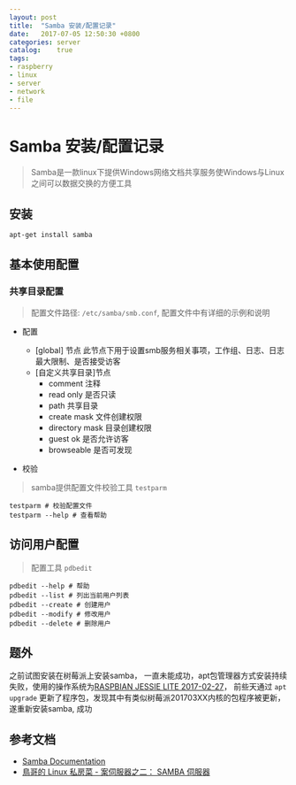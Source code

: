 ```yaml
---
layout: post
title:  "Samba 安装/配置记录"
date:   2017-07-05 12:50:30 +0800
categories: server
catalog:    true
tags: 
- raspberry
- linux
- server
- network
- file
---
```


# Samba 安装/配置记录
> Samba是一款linux下提供Windows网络文档共享服务使Windows与Linux之间可以数据交换的方便工具

## 安装

	apt-get install samba

## 基本使用配置

### 共享目录配置

> 配置文件路径: `/etc/samba/smb.conf`, 配置文件中有详细的示例和说明

- 配置

	- [global] 节点
		此节点下用于设置smb服务相关事项，工作组、日志、日志最大限制、是否接受访客
	- [自定义共享目录]节点
		- comment 注释
		- read only 是否只读
		- path 共享目录
		- create mask 文件创建权限
		- directory mask 目录创建权限
		- guest ok 是否允许访客
		- browseable 是否可发现

- 校验
> samba提供配置文件校验工具 `testparm`

	testparm # 校验配置文件
	testparm --help # 查看帮助

## 访问用户配置

> 配置工具 `pdbedit`

	pdbedit --help # 帮助
	pdbedit --list # 列出当前用户列表
	pdbedit --create # 创建用户
	pdbedit --modify # 修改用户
	pdbedit --delete # 删除用户

## 题外
之前试图安装在树莓派上安装samba， 一直未能成功，apt包管理器方式安装持续失败，使用的操作系统为[RASPBIAN JESSIE LITE 2017-02-27](https://downloads.raspberrypi.org/raspbian_lite/images/raspbian_lite-2017-02-27/)，
前些天通过 `apt upgrade` 更新了程序包，发现其中有类似树莓派201703XX内核的包程序被更新，遂重新安装samba, 成功

## 参考文档
- [Samba Documentation](https://www.samba.org/samba/docs/)
- [鳥哥的 Linux 私房菜 - 案伺服器之二： SAMBA 伺服器](http://linux.vbird.org/linux_server/0370samba.php)
